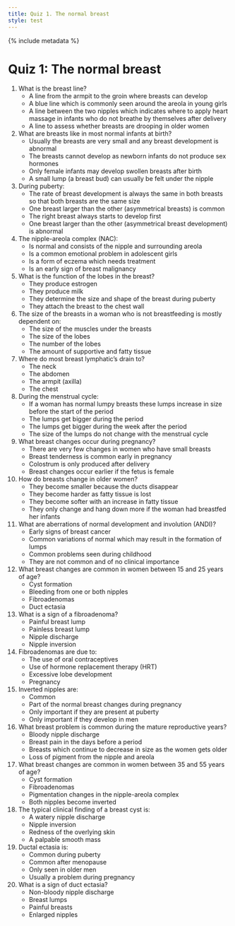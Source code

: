 ```yaml
---
title: Quiz 1. The normal breast
style: test
---
```


{% include metadata %}

# Quiz 1: The normal breast

1.	What is the breast line?
	+	A line from the armpit to the groin where breasts can develop
	-	A blue line which is commonly seen around the areola in young girls
	-	A line between the two nipples which indicates where to apply heart massage in infants who do not breathe by themselves after delivery
	-	A line to assess whether breasts are drooping in older women
2.	What are breasts like in most normal infants at birth?
	-	Usually the breasts are very small and any breast development is abnormal
	-	The breasts cannot develop as newborn infants do not produce sex hormones
	-	Only female infants may develop swollen breasts after birth
	+	A small lump (a breast bud) can usually be felt under the nipple
3.	During puberty:
	-	The rate of breast development is always the same in both breasts so that both breasts are the same size
	+	One breast larger than the other (asymmetrical breasts) is common
	-	The right breast always starts to develop first
	-	One breast larger than the other (asymmetrical breast development) is abnormal
4.	The nipple-areola complex (NAC):
	+	Is normal and consists of the nipple and surrounding areola
	-	Is a common emotional problem in adolescent girls
	-	Is a form of eczema which needs treatment
	-	Is an early sign of breast malignancy
5.	What is the function of the lobes in the breast?
	-	They produce estrogen
	+	They produce milk
	-	They determine the size and shape of the breast during puberty
	-	They attach the breast to the chest wall
6.	The size of the breasts in a woman who is not breastfeeding is mostly dependent on:
	-	The size of the muscles under the breasts
	-	The size of the lobes
	-	The number of the lobes
	+	The amount of supportive and fatty tissue
7.	Where do most breast lymphatic’s drain to?
	-	The neck
	-	The abdomen
	+	The armpit (axilla)
	-	The chest
8.	During the menstrual cycle:
	+	If a woman has normal lumpy breasts these lumps increase in size before the start of the period
	-	The lumps get bigger during the period
	-	The lumps get bigger during the week after the period
	-	The size of the lumps do not change with the menstrual cycle
9.	What breast changes occur during pregnancy?
	-	There are very few changes in women who have small breasts
	+	Breast tenderness is common early in pregnancy
	-	Colostrum is only produced after delivery
	-	Breast changes occur earlier if the fetus is female
10.	How do breasts change in older women?
	-	They become smaller because the ducts disappear
	-	They become harder as fatty tissue is lost
	+	They become softer with an increase in fatty tissue
	-	They only change and hang down more if the woman had breastfed her infants
11.	What are aberrations of normal development and involution (ANDI)?
	-	Early signs of breast cancer
	+	Common variations of normal which may result in the formation of lumps
	-	Common problems seen during childhood
	-	They are not common and of no clinical importance
12.	What breast changes are common in women between 15 and 25 years of age?
	-	Cyst formation
	-	Bleeding from one or both nipples
	+	Fibroadenomas
	-	Duct ectasia
13.	What is a sign of a fibroadenoma?
	-	Painful breast lump
	+	Painless breast lump
	-	Nipple discharge
	-	Nipple inversion
14.	Fibroadenomas are due to:
	-	The use of oral contraceptives
	-	Use of hormone replacement therapy (HRT)
	+	Excessive lobe development
	-	Pregnancy
15.	Inverted nipples are:
	+	Common
	-	Part of the normal breast changes during pregnancy
	-	Only important if they are present at puberty
	-	Only important if they develop in men
16.	What breast problem is common during the mature reproductive years?
	-	Bloody nipple discharge
	+	Breast pain in the days before a period
	-	Breasts which continue to decrease in size as the women gets older
	-	Loss of pigment from the nipple and areola
17.	What breast changes are common in women between 35 and 55 years of age?
	+	Cyst formation
	-	Fibroadenomas
	-	Pigmentation changes in the nipple-areola complex
	-	Both nipples become inverted
18.	The typical clinical finding of a breast cyst is:
	-	A watery nipple discharge
	-	Nipple inversion
	-	Redness of the overlying skin
	+	A palpable smooth mass
19.	Ductal ectasia is:
	-	Common during puberty
	+	Common after menopause
	-	Only seen in older men
	-	Usually a problem during pregnancy
20.	What is a sign of duct ectasia?
	+	Non-bloody nipple discharge
	-	Breast lumps
	-	Painful breasts
	-	Enlarged nipples
